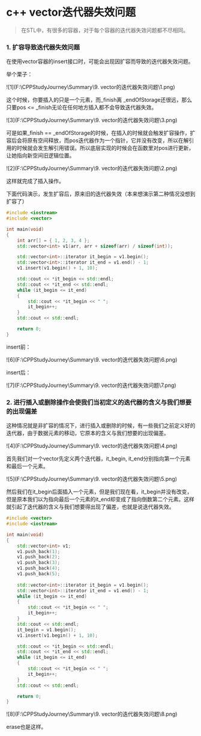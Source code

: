 # c++ vector迭代器失效问题

> 在STL中，有很多的容器，对于每个容器的迭代器失效问题都不尽相同。

### 1. 扩容导致迭代器失效问题

在使用vector容器的insert接口时，可能会出现因扩容而导致的迭代器失效问题。

举个栗子：

![1](F:\\CPPStudyJourney\Summary\9. vector的迭代器失效问题\1.png)

这个时候，你要插入的只是一个元素，而_finish离 _endOfStorage还很远，那么只要pos <= _finish无论在任何地方插入都不会导致迭代器失效。

![3](F:\\CPPStudyJourney\Summary\9. vector的迭代器失效问题\3.png)

可是如果_finish == _endOfStorage的时候，在插入的时候就会触发扩容操作，扩容后会将原有空间释放，而pos迭代器作为一个指针，它并没有改变，所以在解引用的时候就会发生解引用错误。所以底层实现的时候会在函数里对pos进行更新，让她指向新空间旧逻辑位置。

![2](F:\\CPPStudyJourney\Summary\9. vector的迭代器失效问题\2.png)

这样就完成了插入操作。

下面代码演示，发生扩容后，原来旧的迭代器失效（本来想演示第二种情况没想到扩容了）

```cpp
#include <iostream>
#include <vector>

int main(void)
{
	int arr[] = { 1, 2, 3, 4 };
	std::vector<int> v1(arr, arr + sizeof(arr) / sizeof(int));

	std::vector<int>::iterator it_begin = v1.begin();
	std::vector<int>::iterator it_end = v1.end() - 1;
	v1.insert(v1.begin() + 1, 10);

	std::cout << *it_begin << std::endl;
	std::cout << *it_end << std::endl;
	while (it_begin <= it_end)
	{
		std::cout << *it_begin << " ";
		it_begin++;
	}
	std::cout << std::endl;

	return 0;
}
```

insert前：

![6](F:\\CPPStudyJourney\Summary\9. vector的迭代器失效问题\6.png)

insert后：

![7](F:\\CPPStudyJourney\Summary\9. vector的迭代器失效问题\7.png)



### 2. 进行插入或删除操作会使我们当初定义的迭代器的含义与我们想要的出现偏差

这种情况就是非扩容的情况下，进行插入或删除的时候，有一些我们之前定义好的迭代器，由于数据元素的移动，它原本的含义与我们想要的出现偏差。

![4](F:\\CPPStudyJourney\Summary\9. vector的迭代器失效问题\4.png)

首先我们对一个vector先定义两个迭代器，it_begin, it_end分别指向第一个元素和最后一个元素。

![5](F:\\CPPStudyJourney\Summary\9. vector的迭代器失效问题\5.png)

然后我们在it_begin后面插入一个元素，但是我们现在看，it_begin并没有改变，但是原本我们以为指向最后一个元素的it_end却变成了指向倒数第二个元素。这样就引起了迭代器的含义与我们想要得出现了偏差，也就是说迭代器失效。

```cpp
#include <vector>
#include <iostream>

int main(void)
{
    std::vector<int> v1;
    v1.push_back(1);
    v1.push_back(2);
    v1.push_back(3);
    v1.push_back(4);
    v1.push_back(5);
    
    std::vector<int>::iterator it_begin = v1.begin();
    std::vector<int>::iterator it_end = v1.end() - 1;
    while (it_begin <= it_end)
    {
        std::cout << *it_begin << " ";
        it_begin++;
    }
    std::cout << std::endl;
    it_begin = v1.begin();
    v1.insert(v1.begin() + 1, 10);

    std::cout << *it_begin << std::endl;
    std::cout << *it_end << std::endl;
    while (it_begin <= it_end)
    {
        std::cout << *it_begin << " ";
        it_begin++;
    }
    std::cout << std::endl;

    return 0;
}
```

![8](F:\\CPPStudyJourney\Summary\9. vector的迭代器失效问题\8.png)

erase也是这样。